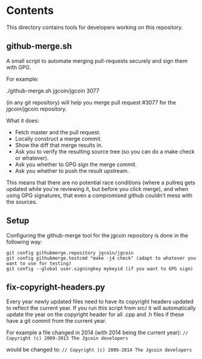 Contents
===========
This directory contains tools for developers working on this repository.

github-merge.sh
----------------

A small script to automate merging pull-requests securely and sign them with GPG.

For example:

  ./github-merge.sh jgcoin/jgcoin 3077

(in any git repository) will help you merge pull request #3077 for the
jgcoin/jgcoin repository.

What it does:
* Fetch master and the pull request.
* Locally construct a merge commit.
* Show the diff that merge results in.
* Ask you to verify the resulting source tree (so you can do a make
check or whatever).
* Ask you whether to GPG sign the merge commit.
* Ask you whether to push the result upstream.

This means that there are no potential race conditions (where a
pullreq gets updated while you're reviewing it, but before you click
merge), and when using GPG signatures, that even a compromised github
couldn't mess with the sources.

Setup
---------
Configuring the github-merge tool for the jgcoin repository is done in the following way:

    git config githubmerge.repository jgcoin/jgcoin
    git config githubmerge.testcmd "make -j4 check" (adapt to whatever you want to use for testing)
    git config --global user.signingkey mykeyid (if you want to GPG sign)

## fix-copyright-headers.py

Every year newly updated files need to have its copyright headers updated to reflect the current year.
If you run this script from src/ it will automatically update the year on the copyright header for all
.cpp and .h files if these have a git commit from the current year.

For example a file changed in 2014 (with 2014 being the current year):
```// Copyright (c) 2009-2013 The Jgcoin developers```

would be changed to:
```// Copyright (c) 2009-2014 The Jgcoin developers```